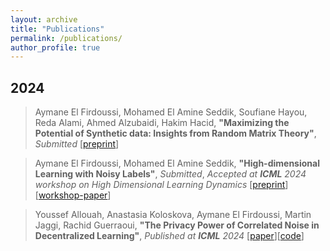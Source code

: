 ```yaml
---
layout: archive
title: "Publications"
permalink: /publications/
author_profile: true
---
```


2024
---
> Aymane El Firdoussi, Mohamed El Amine Seddik, Soufiane Hayou, Reda Alami, Ahmed Alzubaidi, Hakim Hacid, **"Maximizing the Potential of Synthetic data: Insights from Random Matrix Theory"**, *Submitted* [[preprint](https://elfirdoussilab1.github.io/files/Maximizing_the_Potential_of_Synthetic_Data.pdf)] 

> Aymane El Firdoussi, Mohamed El Amine Seddik, **"High-dimensional Learning with Noisy Labels"**, *Submitted*, *Accepted at **ICML** 2024 workshop on High Dimensional Learning Dynamics* [[preprint](https://elfirdoussilab1.github.io/files/High_dimensional_Learning_with_Noisy_Labels.pdf)] 
[[workshop-paper](https://elfirdoussilab1.github.io/files/High_dimensional_Learning_with_Noisy_Labels.pdf)]

> Youssef Allouah, Anastasia Koloskova, Aymane El Firdoussi, Martin Jaggi, Rachid Guerraoui, **"The Privacy Power of Correlated Noise in Decentralized Learning"**, *Published at **ICML** 2024* [[paper](https://elfirdoussilab1.github.io/files/privacy_power)][[code](https://github.com/elfirdoussilab1/DECOR)]
